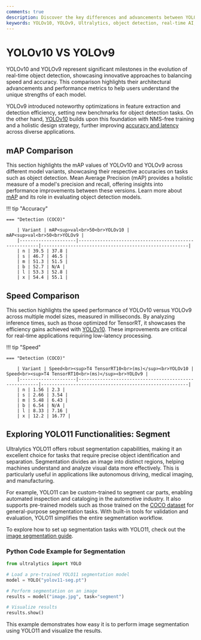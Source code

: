 ```yaml
---
comments: true
description: Discover the key differences and advancements between YOLOv10 and YOLOv9 in this detailed comparison. Learn how these Ultralytics models push the boundaries of real-time AI, object detection, and edge AI with enhanced accuracy, efficiency, and speed for cutting-edge computer vision applications.
keywords: YOLOv10, YOLOv9, Ultralytics, object detection, real-time AI, edge AI, computer vision, model comparison
---
```


# YOLOv10 VS YOLOv9

YOLOv10 and YOLOv9 represent significant milestones in the evolution of real-time object detection, showcasing innovative approaches to balancing speed and accuracy. This comparison highlights their architectural advancements and performance metrics to help users understand the unique strengths of each model.

YOLOv9 introduced noteworthy optimizations in feature extraction and detection efficiency, setting new benchmarks for object detection tasks. On the other hand, [YOLOv10](https://docs.ultralytics.com/models/yolov10/) builds upon this foundation with NMS-free training and a holistic design strategy, further improving [accuracy and latency](https://www.ultralytics.com/blog/ultralytics-yolo11-has-arrived-redefine-whats-possible-in-ai) across diverse applications.

## mAP Comparison

This section highlights the mAP values of YOLOv10 and YOLOv9 across different model variants, showcasing their respective accuracies on tasks such as object detection. Mean Average Precision (mAP) provides a holistic measure of a model's precision and recall, offering insights into performance improvements between these versions. Learn more about [mAP](https://www.ultralytics.com/glossary/mean-average-precision-map) and its role in evaluating object detection models.

!!! tip "Accuracy"

    === "Detection (COCO)"

    	| Variant | mAP<sup>val<br>50<br>YOLOv10 | mAP<sup>val<br>50<br>YOLOv9 |
    	|---------------------|-------------------------------------------------------|-------------------------------------------------------|
    	| n | 39.5 | 37.8 |
    	| s | 46.7 | 46.5 |
    	| m | 51.3 | 51.5 |
    	| b | 52.7 | N/A |
    	| l | 53.3 | 52.8 |
    	| x | 54.4 | 55.1 |

## Speed Comparison

This section highlights the speed performance of YOLOv10 versus YOLOv9 across multiple model sizes, measured in milliseconds. By analyzing inference times, such as those optimized for TensorRT, it showcases the efficiency gains achieved with [YOLOv10](https://docs.ultralytics.com/models/yolov10/). These improvements are critical for real-time applications requiring low-latency processing.

!!! tip "Speed"

    === "Detection (COCO)"

    	| Variant | Speed<br><sup>T4 TensorRT10<br>(ms)</sup><br>YOLOv10 | Speed<br><sup>T4 TensorRT10<br>(ms)</sup><br>YOLOv9 |
    	|---------------------|-------------------------------------------------------|-------------------------------------------------------|
    	| n | 1.56 | 2.3 |
    	| s | 2.66 | 3.54 |
    	| m | 5.48 | 6.43 |
    	| b | 6.54 | N/A |
    	| l | 8.33 | 7.16 |
    	| x | 12.2 | 16.77 |

## Exploring YOLO11 Functionalities: Segment

Ultralytics YOLO11 offers robust segmentation capabilities, making it an excellent choice for tasks that require precise object identification and separation. Segmentation divides an image into distinct regions, helping machines understand and analyze visual data more effectively. This is particularly useful in applications like autonomous driving, medical imaging, and manufacturing.

For example, YOLO11 can be custom-trained to segment car parts, enabling automated inspection and cataloging in the automotive industry. It also supports pre-trained models such as those trained on the [COCO dataset](https://docs.ultralytics.com/datasets/segment/coco/) for general-purpose segmentation tasks. With built-in tools for validation and evaluation, YOLO11 simplifies the entire segmentation workflow.

To explore how to set up segmentation tasks with YOLO11, check out the [image segmentation guide](https://www.ultralytics.com/blog/image-segmentation-with-ultralytics-yolo11-on-google-colab).

### Python Code Example for Segmentation

```python
from ultralytics import YOLO

# Load a pre-trained YOLO11 segmentation model
model = YOLO("yolov11-seg.pt")

# Perform segmentation on an image
results = model("image.jpg", task="segment")

# Visualize results
results.show()
```

This example demonstrates how easy it is to perform image segmentation using YOLO11 and visualize the results.
